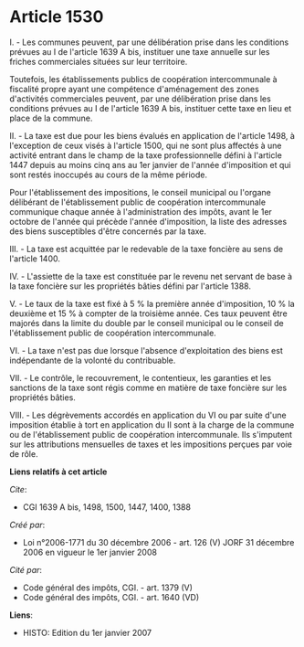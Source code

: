 # Article 1530

I. - Les communes peuvent, par une délibération prise dans les conditions prévues au I de l'article 1639 A bis, instituer une
taxe annuelle sur les friches commerciales situées sur leur territoire.

Toutefois, les établissements publics de coopération intercommunale à fiscalité propre ayant une compétence d'aménagement des
zones d'activités commerciales peuvent, par une délibération prise dans les conditions prévues au I de l'article 1639 A bis,
instituer cette taxe en lieu et place de la commune.

II. - La taxe est due pour les biens évalués en application de l'article 1498, à l'exception de ceux visés à l'article 1500,
qui ne sont plus affectés à une activité entrant dans le champ de la taxe professionnelle défini à l'article 1447 depuis au
moins cinq ans au 1er janvier de l'année d'imposition et qui sont restés inoccupés au cours de la même période.

Pour l'établissement des impositions, le conseil municipal ou l'organe délibérant de l'établissement public de coopération
intercommunale communique chaque année à l'administration des impôts, avant le 1er octobre de l'année qui précède l'année
d'imposition, la liste des adresses des biens susceptibles d'être concernés par la taxe.

III. - La taxe est acquittée par le redevable de la taxe foncière au sens de l'article 1400.

IV. - L'assiette de la taxe est constituée par le revenu net servant de base à la taxe foncière sur les propriétés bâties
défini par l'article 1388.

V. - Le taux de la taxe est fixé à 5 % la première année d'imposition, 10 % la deuxième et 15 % à compter de la troisième
année. Ces taux peuvent être majorés dans la limite du double par le conseil municipal ou le conseil de l'établissement
public de coopération intercommunale.

VI. - La taxe n'est pas due lorsque l'absence d'exploitation des biens est indépendante de la volonté du contribuable.

VII. - Le contrôle, le recouvrement, le contentieux, les garanties et les sanctions de la taxe sont régis comme en matière de
taxe foncière sur les propriétés bâties.

VIII. - Les dégrèvements accordés en application du VI ou par suite d'une imposition établie à tort en application du II sont
à la charge de la commune ou de l'établissement public de coopération intercommunale. Ils s'imputent sur les attributions
mensuelles de taxes et les impositions perçues par voie de rôle.

**Liens relatifs à cet article**

_Cite_:

  - CGI 1639 A bis, 1498, 1500, 1447, 1400, 1388

_Créé par_:

  - Loi n°2006-1771 du 30 décembre 2006 - art. 126 (V) JORF 31 décembre 2006 en vigueur le 1er janvier 2008

_Cité par_:

  - Code général des impôts, CGI. - art. 1379 (V)
  - Code général des impôts, CGI. - art. 1640 (VD)

**Liens**:

  - HISTO: Edition du 1er janvier 2007

